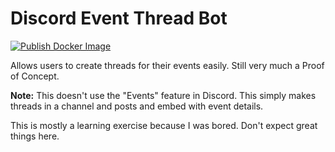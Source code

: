 # Discord Event Thread Bot

[![Publish Docker Image](https://github.com/iamdavidfrancis/discord-event-thread-bot/actions/workflows/publish-docker.yml/badge.svg?branch=main)](https://github.com/iamdavidfrancis/discord-event-thread-bot/actions/workflows/publish-docker.yml)

Allows users to create threads for their events easily. Still very much a Proof of Concept.

**Note:** This doesn't use the "Events" feature in Discord. This simply makes threads in a channel and posts and embed with event details.

This is mostly a learning exercise because I was bored. Don't expect great things here.